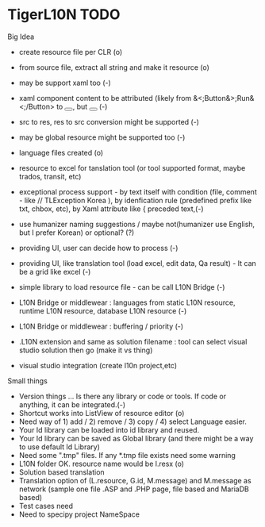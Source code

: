 # TigerL10N TODO

Big Idea
- create resource file per CLR (o)
- from source file, extract all string and make it resource (o)
- may be support xaml too (-)
- xaml component content to be attributed (likely from &<;Button&>;Run&<;/Button>  to <Button Content="Run"></Button>, but <Button Content="{res:TigerL10N.btn_run}"></Button> (-)
- src to res, res to src conversion might be supported (-)

- may be global resource might be supported too (-)

- language files created (o)
- resource to excel for tanslation tool (or tool supported format, maybe trados, transit, etc)

- exceptional process support - by text itself with condition (file, comment - like // TLException Korea ), by idenfication rule (predefined prefix like txt, chbox, etc), by Xaml attribute like { preceded text,(-)
- use humanizer naming suggestions / maybe not(humanizer use English, but I prefer Korean) or optional? (?)

- providing UI, user can decide how to process (-)
- providing UI, like translation tool (load excel, edit data, Qa result) - It can be a grid like excel (-)

- simple library to load resource file - can be call L10N Bridge (-)
- L10N Bridge or middlewear : languages from static L10N resource, runtime L10N resource, database L10N resource (-)
- L10N Bridge or middlewear : buffering / priority (-)

- .L10N extension and same as solution filename : tool can select visual studio solution then go (make it vs thing) 
- visual studio integration (create l10n project,etc)

Small things

* Version things ... Is there any library or code or tools. If code or anything, it can be integrated.(-)
* Shortcut works into ListView of resource editor (o)
* Need way of 1) add / 2) remove / 3) copy / 4) select Language easier. 
* Your Id library can be loaded into id library and reused.
* Your Id library can be saved as Global library (and there might be a way to use default Id Library)
* Need some ".tmp" files. If any *.tmp file exists need some warning
* L10N folder OK. resource name would be l.resx (o)
* Solution based translation
* Translation option of (L.resource, G.id, M.message) and M.message as network (sample one file .ASP and .PHP page, file based and MariaDB based)
* Test cases need
* Need to specipy project NameSpace
